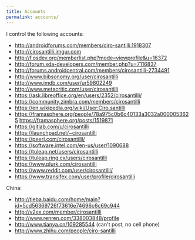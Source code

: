 ```yaml
---
title: Accounts
permalink: accounts/
---
```


I control the following accounts:

- <http://androidforums.com/members/ciro-santilli.1918307>
- <http://cirosantilli.imgur.com>
- <http://f.osdev.org/memberlist.php?mode=viewprofile&u=16372>
- <http://forum.xda-developers.com/member.php?u=7116837>
- <http://forums.androidcentral.com/members/cirosantilli-2734491>
- <http://www.bibsonomy.org/user/cirosantilli>
- <http://www.imdb.com/user/ur59802249>
- <http://www.metacritic.com/user/cirosantilli>
- <https://ask.libreoffice.org/en/users/2352/cirosantilli/>
- <https://community.zimbra.com/members/cirosantilli>
- <https://en.wikipedia.org/wiki/User:Ciro.santilli>
- <https://framasphere.org/people/78a975c0b6c40133a3032a0000053625> <https://framasphere.org/posts/1519871>
- <https://gitlab.com/u/cirosantilli>
- <https://launchpad.net/~cirosantilli>
- <https://peerj.com/cirosantilli/>
- <https://software.intel.com/en-us/user/1090688>
- <https://tuleap.net/users/cirosantilli>
- <https://tuleap.ring.cx/users/cirosantilli>
- <https://www.plurk.com/cirosantilli>
- <https://www.reddit.com/user/cirosantilli/>
- <https://www.transifex.com/user/profile/cirosantilli>

China:

- <http://tieba.baidu.com/home/main?id=5cd56369726f73616e74696c6c69c944>
- <http://v2ex.com/member/cirosantilli>
- <http://www.renren.com/338003848/profile>
- <http://www.tianya.cn/109285544> (can't post, no cell phone)
- <http://www.zhihu.com/people/ciro-santilli>
